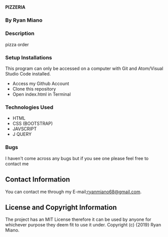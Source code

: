 #### PIZZERIA

### By Ryan Miano

### Description
pizza order


### Setup Installations
This program can only be accessed on a computer with Git and Atom/Visual Studio Code installed.

* Access my Github Account
* Clone this repository
* Open index.html in Terminal

### Technologies Used
* HTML
* CSS (BOOTSTRAP)
* JAVSCRIPT
* J QUERY

### Bugs
I haven't come across any bugs but if you see one please feel free to contact me

## Contact Information
You can contact me through my E-mail;ryanmiano68@gmail.com.

## License and Copyright Information
The project has an MIT License therefore it can be used by anyone for whichever purpose they deem fit to use it under. Copyright (c) {2019} Ryan Miano.
